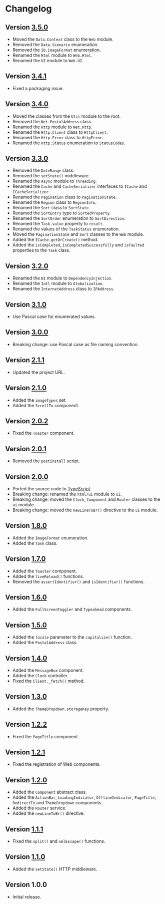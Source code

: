 # Changelog

## Version [3.5.0](https://github.com/cedx/core.js/compare/v3.4.1...v3.5.0)
- Moved the `Data.Context` class to the `Web` module.
- Removed the `Data.Scenario` enumeration.
- Removed the `IO.ImageFormat` enumeration.
- Renamed the `Html` module to `Web.Html`.
- Renamed the `UI` module to `Web.UI`.

## Version [3.4.1](https://github.com/cedx/core.js/compare/v3.4.0...v3.4.1)
- Fixed a packaging issue.

## Version [3.4.0](https://github.com/cedx/core.js/compare/v3.3.0...v3.4.0)
- Moved the classes from the `Util` module to the root.
- Removed the `Net.PostalAddress` class.
- Renamed the `Http` module to `Net.Http`.
- Renamed the `Http.Client` class to `HttpClient`.
- Renamed the `Http.Error` class to `HttpError`.
- Renamed the `Http.Status` enumeration to `StatusCodes`.

## Version [3.3.0](https://github.com/cedx/core.js/compare/v3.2.0...v3.3.0)
- Removed the `DateRange` class.
- Removed the `setState()` middleware.
- Renamed the `Async` module to `Threading`.
- Renamed the `Cache` and `CacheSerializer` interfaces to `ICache` and `ICacheSerializer`.
- Renamed the `Pagination` class to `PaginationState`.
- Renamed the `Region` class to `RegionInfo`.
- Renamed the `Sort` class to `SortState`.
- Renamed the `SortEntry` type to `SortedProperty`.
- Renamed the `SortOrder` enumeration to `SortDirection`.
- Renamed the `Task.value` property to `result`.
- Renamed the values of the `TaskStatus` enumeration.
- Moved the `PaginationState` and `Sort` classes to the `Web` module.
- Added the `ICache.getOrCreate()` method.
- Added the `isCompleted`, `isCompletedSuccessfully` and `isFaulted` properties to the `Task` class.

## Version [3.2.0](https://github.com/cedx/core.js/compare/v3.1.0...v3.2.0)
- Renamed the `DI` module to `DependencyInjection`.
- Renamed the `Intl` module to `Globalization`.
- Renamed the `InternetAddress` class to `IPAddress`.

## Version [3.1.0](https://github.com/cedx/core.js/compare/v3.0.0...v3.1.0)
- Use Pascal case for enumerated values.

## Version [3.0.0](https://github.com/cedx/core.js/compare/v2.1.1...v3.0.0)
- Breaking change: use Pascal case as file naming convention.

## Version [2.1.1](https://github.com/cedx/core.js/compare/v2.1.0...v2.1.1)
- Updated the project URL.

## Version [2.1.0](https://github.com/cedx/core.js/compare/v2.0.2...v2.1.0)
- Added the `imageTypes` set.
- Added the `ScrollTo` component.

## Version [2.0.2](https://github.com/cedx/core.js/compare/v2.0.1...v2.0.2)
- Fixed the `Toaster` component.

## Version [2.0.1](https://github.com/cedx/core.js/compare/v2.0.0...v2.0.1)
- Removed the `postinstall` script.

## Version [2.0.0](https://github.com/cedx/core.js/compare/v1.8.0...v2.0.0)
- Ported the source code to [TypeScript](https://www.typescriptlang.org).
- Breaking change: renamed the `html/ui` module to `ui`.
- Breaking change: moved the `Clock`, `Component` and `Router` classes to the `ui` module.
- Breaking change: moved the `newLineToBr()` directive to the `ui` module.

## Version [1.8.0](https://github.com/cedx/core.js/compare/v1.7.0...v1.8.0)
- Added the `ImageFormat` enumeration.
- Added the `Task` class.

## Version [1.7.0](https://github.com/cedx/core.js/compare/v1.6.0...v1.7.0)
- Added the `Toaster` component.
- Added the `liveReload()` functions.
- Removed the `assertIdentifier()` and `isIdentifier()` functions.

## Version [1.6.0](https://github.com/cedx/core.js/compare/v1.5.0...v1.6.0)
- Added the `FullScreenToggler` and `Typeahead` components.

## Version [1.5.0](https://github.com/cedx/core.js/compare/v1.4.0...v1.5.0)
- Added the `locale` parameter to the `capitalize()` function.
- Added the `PostalAddress` class.

## Version [1.4.0](https://github.com/cedx/core.js/compare/v1.3.0...v1.4.0)
- Added the `MessageBox` component.
- Added the `Clock` controller.
- Fixed the `Client._fetch()` method.

## Version [1.3.0](https://github.com/cedx/core.js/compare/v1.2.2...v1.3.0)
- Added the `ThemeDropdown.storageKey` property.

## Version [1.2.2](https://github.com/cedx/core.js/compare/v1.2.1...v1.2.2)
- Fixed the `PageTitle` component.

## Version [1.2.1](https://github.com/cedx/core.js/compare/v1.2.0...v1.2.1)
- Fixed the registration of Web components.

## Version [1.2.0](https://github.com/cedx/core.js/compare/v1.1.1...v1.2.0)
- Added the `Component` abstract class.
- Added the `ActionBar`, `LoadingIndicator`, `OfflineIndicator`, `PageTitle`, `RedirectTo` and `ThemeDropdown` components.
- Added the `Router` service.
- Added the `newLineToBr()` directive.

## Version [1.1.1](https://github.com/cedx/core.js/compare/v1.1.0...v1.1.1)
- Fixed the `split()` and `xmlEscape()` functions.

## Version [1.1.0](https://github.com/cedx/core.js/compare/v1.0.0...v1.1.0)
- Added the `setState()` HTTP middleware.

## Version 1.0.0
- Initial release.
